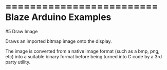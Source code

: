 =========================
Blaze Arduino Examples
=========================

#5 Draw Image

Draws an imported bitmap image onto the display.

The image is converted from a native image format (such as a bmp, png, etc) into a suitable
binary format before being turned into C code by a 3rd party utility.
